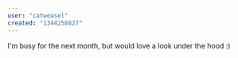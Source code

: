 ```yaml
---
user: "catweasel"
created: "1344258827"
---
```


I'm busy for the next month, but would love a look under the hood :)


